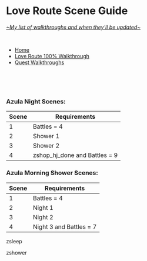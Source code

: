 # Love Route Scene Guide
[*\~My list of walkthroughs and when they'll be updated\~*](https://www.patreon.com/maimlain)

<br>

- [Home](https://github.com/maim-lain/fourelements/blob/master/book-2/home.md)  
- [Love Route 100% Walkthrough](https://github.com/maim-lain/fourelements/blob/master/book-2/loveroute.md)  
- [Quest Walkthroughs](https://github.com/maim-lain/fourelements/blob/master/book-2/questwalk.md)  

<br>
<br>
<br>

### Azula Night Scenes:
Scene | Requirements
--- | ---
1 | Battles = 4
2 | Shower 1
3 | Shower 2
4 | zshop_hj_done and Battles = 9
  

### Azula Morning Shower Scenes:
Scene | Requirements
--- | ---
1 | Battles = 4
2 | Night 1
3 | Night 2
4 | Night 3 and Battles = 7


zsleep

zshower
